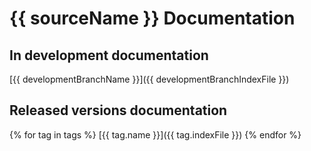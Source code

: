 # {{ sourceName }} Documentation

## In development documentation

[{{ developmentBranchName }}]({{ developmentBranchIndexFile }})

## Released versions documentation
{% for tag in tags %}
[{{ tag.name }}]({{ tag.indexFile }})
{% endfor %}
